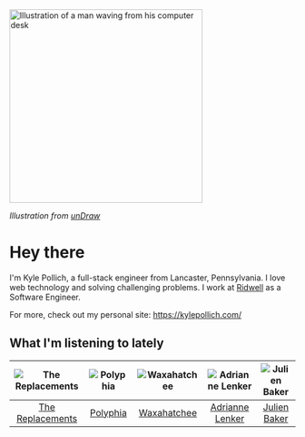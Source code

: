 <img src="https://user-images.githubusercontent.com/6766512/87306713-6f79d900-c4e6-11ea-989a-3242cbfc50c2.png" alt="Illustration of a man waving from his computer desk" height="340" />

_Illustration from [unDraw](https://undraw.co/)_

# Hey there

I'm Kyle Pollich, a full-stack engineer from Lancaster, Pennsylvania. I love web technology and solving challenging problems.
I work at [Ridwell](https://www.ridwell.com/) as a Software Engineer.

For more, check out my personal site: https://kylepollich.com/

## What I'm listening to lately

<!-- begin artists -->
  |![The Replacements](https://i.scdn.co/image/7bbcc5b3c7052356202f17ddebadbabaea3acea2)|![Polyphia](https://i.scdn.co/image/19064b362422abad8f6db31878fa1d740d91e969)|![Waxahatchee](https://i.scdn.co/image/373dbf846d126d506ed7855858495e156225fb12)|![Adrianne Lenker](https://i.scdn.co/image/559046511b221fb6127d433a0cdb67f4ba52f6f9)|![Julien Baker](https://i.scdn.co/image/0da664a93e345270966908fbb986dbde6ea4e727)|
  |:---:|:---:|:---:|:---:|:---:|
  |[The Replacements](https://open.spotify.com/artist/4WPY0N74T3KUja57xMQTZ3)|[Polyphia](https://open.spotify.com/artist/4vGrte8FDu062Ntj0RsPiZ)|[Waxahatchee](https://open.spotify.com/artist/5IWCU0V9evBlW4gIeGY4zF)|[Adrianne Lenker](https://open.spotify.com/artist/4aKWmkWAKviFlyvHYPTNQY)|[Julien Baker](https://open.spotify.com/artist/12zbUHbPHL5DGuJtiUfsip)|
<!-- end artists -->
